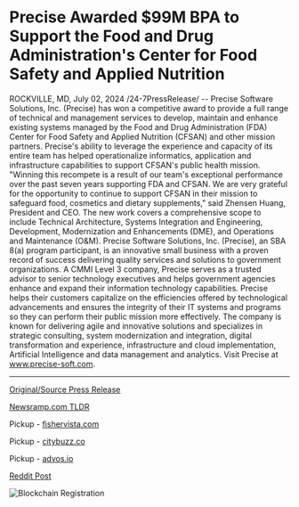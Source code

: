 # Precise Awarded $99M BPA to Support the Food and Drug Administration's Center for Food Safety and Applied Nutrition

ROCKVILLE, MD, July 02, 2024 /24-7PressRelease/ -- Precise Software Solutions, Inc. (Precise) has won a competitive award to provide a full range of technical and management services to develop, maintain and enhance existing systems managed by the Food and Drug Administration (FDA) Center for Food Safety and Applied Nutrition (CFSAN) and other mission partners.  Precise's ability to leverage the experience and capacity of its entire team has helped operationalize informatics, application and infrastructure capabilities to support CFSAN's public health mission.   "Winning this recompete is a result of our team's exceptional performance over the past seven years supporting FDA and CFSAN. We are very grateful for the opportunity to continue to support CFSAN in their mission to safeguard food, cosmetics and dietary supplements," said Zhensen Huang, President and CEO.   The new work covers a comprehensive scope to include Technical Architecture, Systems Integration and Engineering, Development, Modernization and Enhancements (DME), and Operations and Maintenance (O&M).  Precise Software Solutions, Inc. (Precise), an SBA 8(a) program participant, is an innovative small business with a proven record of success delivering quality services and solutions to government organizations. A CMMI Level 3 company, Precise serves as a trusted advisor to senior technology executives and helps government agencies enhance and expand their information technology capabilities. Precise helps their customers capitalize on the efficiencies offered by technological advancements and ensures the integrity of their IT systems and programs so they can perform their public mission more effectively. The company is known for delivering agile and innovative solutions and specializes in strategic consulting, system modernization and integration, digital transformation and experience, infrastructure and cloud implementation, Artificial Intelligence and data management and analytics. Visit Precise at www.precise-soft.com. 

---

[Original/Source Press Release](https://www.24-7pressrelease.com/press-release/512210/precise-awarded-99m-bpa-to-support-the-food-and-drug-administrations-center-for-food-safety-and-applied-nutrition)
                    

[Newsramp.com TLDR](https://newsramp.com/curated-news/precise-software-solutions-inc-wins-competitive-award-to-support-fda-s-cfsan/994bb1f0ad4fa745500dc70c176072b9) 


Pickup - [fishervista.com](https://fishervista.com/en/precise-awarded-99m-contract-to-enhance-fda-s-food-safety-systems/20244642)

Pickup - [citybuzz.co](https://citybuzz.co/2024/07/02/precise-software-solutions-secures-99m-contract-to-support-fda-s-food-safety-mission)

Pickup - [advos.io](https://advos.io/en/precise-awarded-99m-contract-to-enhance-fda-s-food-safety-and-nutrition-systems/20244642)
 



[Reddit Post](https://www.reddit.com/r/AwardsAndRecognition/comments/1dtpx2f/precise_software_solutions_inc_wins_competitive/) 



![Blockchain Registration](https://cdn.newsramp.app/24-7PressRelease/qrcode/247/2/plum_G7R.webp)